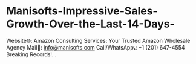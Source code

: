 # Manisofts-Impressive-Sales-Growth-Over-the-Last-14-Days-
Website🌐: Amazon Consulting Services: Your Trusted Amazon Wholesale Agency  Mail📩: info@manisofts.com  Call/WhatsApp📞: +1 (201) 647-4554  Breaking Records!. .
